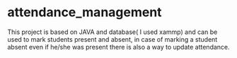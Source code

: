 # attendance_management
This project is based on JAVA and database( I used xammp) and can be used to mark students present and absent, in case of marking a student absent even if he/she was present there is also a way to update attendance.
